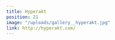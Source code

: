 ```yaml
---
title: Hyperakt
position: 21
image: "/uploads/gallery__hyperakt.jpg"
link: http://hyperakt.com/
---
```


